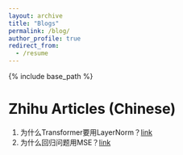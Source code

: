 ```yaml
---
layout: archive
title: "Blogs"
permalink: /blog/
author_profile: true
redirect_from:
  - /resume
---
```


{% include base_path %}

Zhihu Articles (Chinese)
======

1. 为什么Transformer要用LayerNorm？[link](https://www.zhihu.com/question/487766088/answer/2644783144)
2. 为什么回归问题用MSE？[link](https://zhuanlan.zhihu.com/p/463812174)

